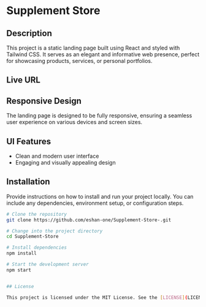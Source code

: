 # Supplement Store 

## Description

This project is a static landing page built using React and styled with Tailwind CSS. It serves as an elegant and informative web presence, perfect for showcasing products, services, or personal portfolios.

## Live URL

## Responsive Design

The landing page is designed to be fully responsive, ensuring a seamless user experience on various devices and screen sizes.

## UI Features

- Clean and modern user interface
- Engaging and visually appealing design

## Installation

Provide instructions on how to install and run your project locally. You can include any dependencies, environment setup, or configuration steps.

```bash
# Clone the repository
git clone https://github.com/eshan-one/Supplement-Store-.git

# Change into the project directory
cd Supplement-Store

# Install dependencies
npm install

# Start the development server
npm start


## License

This project is licensed under the MIT License. See the [LICENSE](LICENSE) file for details.
